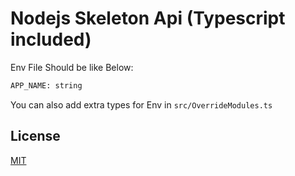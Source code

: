 # Nodejs Skeleton Api (Typescript included)

Env File Should be like Below:

```sh
APP_NAME: string
```

You can also add extra types for Env in `src/OverrideModules.ts`

## License

[MIT](https://choosealicense.com/licenses/mit/)
